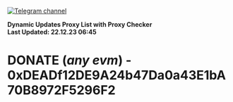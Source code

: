 [![Telegram channel](https://img.shields.io/endpoint?url=https://runkit.io/damiankrawczyk/telegram-badge/branches/master?url=https://t.me/n4z4v0d)](https://t.me/n4z4v0d) 

**Dynamic Updates Proxy List with Proxy Checker**  
**Last Updated: 22.12.23 06:45**

# DONATE (_any evm_) - 0xDEADf12DE9A24b47Da0a43E1bA70B8972F5296F2

